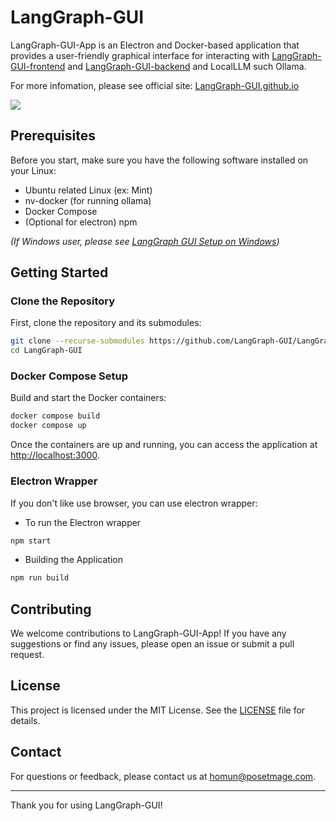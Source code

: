 # LangGraph-GUI

LangGraph-GUI-App is an Electron and Docker-based application that provides a user-friendly graphical interface for interacting with [LangGraph-GUI-frontend](https://github.com/LangGraph-GUI/LangGraph-GUI-frontend) and [LangGraph-GUI-backend](https://github.com/LangGraph-GUI/LangGraph-GUI-backend) and LocalLLM such Ollama.

For more infomation, please see official site: [LangGraph-GUI.github.io](https://LangGraph-GUI.github.io)

![](https://langgraph-gui.github.io/cover.webp)

## Prerequisites

Before you start, make sure you have the following software installed on your Linux:

- Ubuntu related Linux (ex: Mint)
- nv-docker (for running ollama)
- Docker Compose
- (Optional for electron) npm

*(If Windows user, please see [LangGraph GUI Setup on Windows](https://langgraph-gui.github.io/Others/Windows))*

## Getting Started

### Clone the Repository

First, clone the repository and its submodules:

```bash
git clone --recurse-submodules https://github.com/LangGraph-GUI/LangGraph-GUI.git
cd LangGraph-GUI
```

### Docker Compose Setup

Build and start the Docker containers:

```bash
docker compose build
docker compose up
```

Once the containers are up and running, you can access the application at [http://localhost:3000](http://localhost:3000).

### Electron Wrapper
If you don't like use browser, you can use electron wrapper:

* To run the Electron wrapper
```bash
npm start
```
* Building the Application
```bash
npm run build
```

## Contributing

We welcome contributions to LangGraph-GUI-App! If you have any suggestions or find any issues, please open an issue or submit a pull request.

## License

This project is licensed under the MIT License. See the [LICENSE](LICENSE) file for details.

## Contact

For questions or feedback, please contact us at [homun@posetmage.com](mailto:homun@posetmage.com).

---

Thank you for using LangGraph-GUI!
